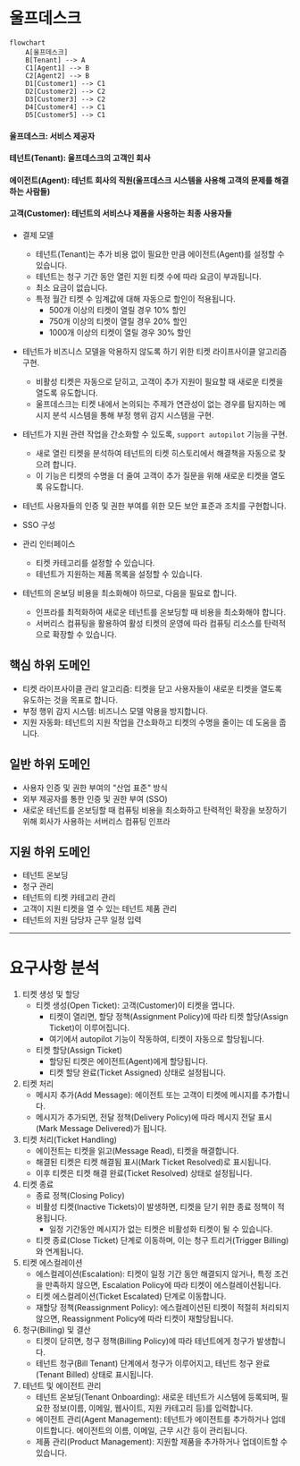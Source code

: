 # 울프데스크
```mermaid
flowchart 
    A[울프데스크]
    B[Tenant] --> A
    C1[Agent1] --> B
    C2[Agent2] --> B
    D1[Customer1] --> C1 
    D2[Customer2] --> C2
    D3[Customer3] --> C2
    D4[Customer4] --> C1
    D5[Customer5] --> C1
```
#### 울프데스크: 서비스 제공자
#### 테넌트(Tenant): 울프데스크의 고객인 회사
#### 에이전트(Agent): 테넌트 회사의 직원(울프데스크 시스템을 사용해 고객의 문제를 해결하는 사람들)
#### 고객(Customer): 테넌트의 서비스나 제품을 사용하는 최종 사용자들

- 결제 모델
  - 테넌트(Tenant)는 추가 비용 없이 필요한 만큼 에이전트(Agent)를 설정할 수 있습니다.
  - 테넌트는 청구 기간 동안 열린 지원 티켓 수에 따라 요금이 부과됩니다.
  - 최소 요금이 없습니다.
  - 특정 월간 티켓 수 임계값에 대해 자동으로 할인이 적용됩니다. 
     - 500개 이상의 티켓이 열릴 경우 10% 할인 
     - 750개 이상의 티켓이 열릴 경우 20% 할인 
     - 1000개 이상의 티켓이 열릴 경우 30% 할인

- 테넌트가 비즈니스 모델을 악용하지 않도록 하기 위한 티켓 라이프사이클 알고리즘 구현. 
  - 비활성 티켓은 자동으로 닫히고, 고객이 추가 지원이 필요할 때 새로운 티켓을 열도록 유도합니다. 
  - 울프데스크는 티켓 내에서 논의되는 주제가 연관성이 없는 경우를 탐지하는 메시지 분석 시스템을 통해 부정 행위 감지 시스템을 구현.
  

- 테넌트가 지원 관련 작업을 간소화할 수 있도록, `support autopilot` 기능을 구현.
  - 새로 열린 티켓을 분석하여 테넌트의 티켓 히스토리에서 해결책을 자동으로 찾으려 합니다. 
  - 이 기능은 티켓의 수명을 더 줄여 고객이 추가 질문을 위해 새로운 티켓을 열도록 유도합니다.

- 테넌트 사용자들의 인증 및 권한 부여를 위한 모든 보안 표준과 조치를 구현합니다.
- SSO 구성
- 관리 인터페이스
  - 티켓 카테고리를 설정할 수 있습니다.
  - 테넌트가 지원하는 제품 목록을 설정할 수 있습니다.

- 테넌트의 온보딩 비용을 최소화해야 하므로, 다음을 필요로 합니다.
  - 인프라를 최적화하여 새로운 테넌트를 온보딩할 때 비용을 최소화해야 합니다. 
  - 서버리스 컴퓨팅을 활용하여 활성 티켓의 운영에 따라 컴퓨팅 리소스를 탄력적으로 확장할 수 있습니다.

## 핵심 하위 도메인
- 티켓 라이프사이클 관리 알고리즘: 티켓을 닫고 사용자들이 새로운 티켓을 열도록 유도하는 것을 목표로 합니다.
- 부정 행위 감지 시스템: 비즈니스 모델 악용을 방지합니다.
- 지원 자동화: 테넌트의 지원 작업을 간소화하고 티켓의 수명을 줄이는 데 도움을 줍니다.
## 일반 하위 도메인
- 사용자 인증 및 권한 부여의 "산업 표준" 방식
- 외부 제공자를 통한 인증 및 권한 부여 (SSO)
- 새로운 테넌트를 온보딩할 때 컴퓨팅 비용을 최소화하고 탄력적인 확장을 보장하기 위해 회사가 사용하는 서버리스 컴퓨팅 인프라
## 지원 하위 도메인
- 테넌트 온보딩
- 청구 관리
- 테넌트의 티켓 카테고리 관리
- 고객이 지원 티켓을 열 수 있는 테넌트 제품 관리
- 테넌트의 지원 담당자 근무 일정 입력

---
# 요구사항 분석
1. 티켓 생성 및 할당
   - 티켓 생성(Open Ticket): 고객(Customer)이 티켓을 엽니다.
     - 티켓이 열리면, 할당 정책(Assignment Policy)에 따라 티켓 할당(Assign Ticket)이 이루어집니다.
     - 여기에서 autopilot 기능이 작동하여, 티켓이 자동으로 할당됩니다.
   - 티켓 할당(Assign Ticket)
     - 할당된 티켓은 에이전트(Agent)에게 할당됩니다.
     - 티켓 할당 완료(Ticket Assigned) 상태로 설정됩니다.
2. 티켓 처리
    - 메시지 추가(Add Message): 에이전트 또는 고객이 티켓에 메시지를 추가합니다.
    - 메시지가 추가되면, 전달 정책(Delivery Policy)에 따라 메시지 전달 표시(Mark Message Delivered)가 됩니다.
3. 티켓 처리(Ticket Handling)
    - 에이전트는 티켓을 읽고(Message Read), 티켓을 해결합니다. 
    - 해결된 티켓은 티켓 해결됨 표시(Mark Ticket Resolved)로 표시됩니다. 
    - 이후 티켓은 티켓 해결 완료(Ticket Resolved) 상태로 설정됩니다.
4. 티켓 종료 
    - 종료 정책(Closing Policy)
    - 비활성 티켓(Inactive Tickets)이 발생하면, 티켓을 닫기 위한 종료 정책이 적용됩니다.
      - 일정 기간동안 메시지가 없는 티켓은 비활성화 티켓이 될 수 있습니다. 
    - 티켓 종료(Close Ticket) 단계로 이동하며, 이는 청구 트리거(Trigger Billing)와 연계됩니다.
5. 티켓 에스컬레이션
    - 에스컬레이션(Escalation): 티켓이 일정 기간 동안 해결되지 않거나, 특정 조건을 만족하지 않으면, Escalation Policy에 따라 티켓이 에스컬레이션됩니다.
    - 티켓 에스컬레이션(Ticket Escalated) 단계로 이동합니다. 
    - 재할당 정책(Reassignment Policy): 에스컬레이션된 티켓이 적절히 처리되지 않으면, Reassignment Policy에 따라 티켓이 재할당됩니다.
6. 청구(Billing) 및 결산
    - 티켓이 닫히면, 청구 정책(Billing Policy)에 따라 테넌트에게 청구가 발생합니다. 
    - 테넌트 청구(Bill Tenant) 단계에서 청구가 이루어지고, 테넌트 청구 완료(Tenant Billed) 상태로 표시됩니다.
7. 테넌트 및 에이전트 관리
    - 테넌트 온보딩(Tenant Onboarding): 새로운 테넌트가 시스템에 등록되며, 필요한 정보(이름, 이메일, 웹사이트, 지원 카테고리 등)를 입력합니다. 
    - 에이전트 관리(Agent Management): 테넌트가 에이전트를 추가하거나 업데이트합니다. 에이전트의 이름, 이메일, 근무 시간 등이 관리됩니다.
    - 제품 관리(Product Management): 지원할 제품을 추가하거나 업데이트할 수 있습니다.
